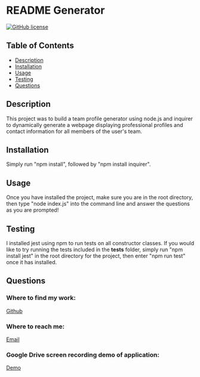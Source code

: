 # README Generator
  [![GitHub license](https://img.shields.io/badge/license-MIT-blue)](https://opensource.org/licenses/MIT)

  ## Table of Contents
  * [Description](#description)
  * [Installation](#installation)
  * [Usage](#usage)
  * [Testing](#testing)
  * [Questions](#questions)
  
  ## Description

  This project was to build a team profile generator using node.js and inquirer to dynamically generate a webpage displaying professional profiles and contact information for all members of the user's team.

  ## Installation

  Simply run "npm install", followed by "npm install inquirer".

  ## Usage

  Once you have installed the project, make sure you are in the root directory, then type "node index.js" into the command line and answer the questions as you are prompted!


  ## Testing

  I installed jest using npm to run tests on all constructor classes. If you would like to try running the tests included in the __tests__ folder, simply run "npm install jest" in the root directory for the project, then enter "npm run test" once it has installed.

  ## Questions

  ### Where to find my work:
  [Github](http://www.github.com/bleakney)

  ### Where to reach me:
  [Email](mailto:bleakneyb@gmail.com)
  
  ### Google Drive screen recording demo of application:
  [Demo](https://drive.google.com/file/d/1y2tuhtKt7HORgIw0To-eHzEQa5TGc9n1/view)